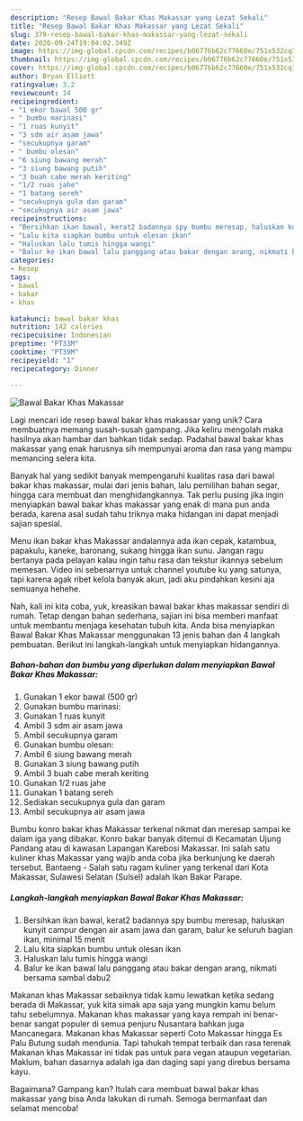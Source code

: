 ```yaml
---
description: "Resep Bawal Bakar Khas Makassar yang Lezat Sekali"
title: "Resep Bawal Bakar Khas Makassar yang Lezat Sekali"
slug: 379-resep-bawal-bakar-khas-makassar-yang-lezat-sekali
date: 2020-09-24T19:04:02.349Z
image: https://img-global.cpcdn.com/recipes/b06776b62c77660e/751x532cq70/bawal-bakar-khas-makassar-foto-resep-utama.jpg
thumbnail: https://img-global.cpcdn.com/recipes/b06776b62c77660e/751x532cq70/bawal-bakar-khas-makassar-foto-resep-utama.jpg
cover: https://img-global.cpcdn.com/recipes/b06776b62c77660e/751x532cq70/bawal-bakar-khas-makassar-foto-resep-utama.jpg
author: Bryan Elliott
ratingvalue: 3.2
reviewcount: 14
recipeingredient:
- "1 ekor bawal 500 gr"
- " bumbu marinasi"
- "1 ruas kunyit"
- "3 sdm air asam jawa"
- "secukupnya garam"
- " bumbu olesan"
- "6 siung bawang merah"
- "3 siung bawang putih"
- "3 buah cabe merah keriting"
- "1/2 ruas jahe"
- "1 batang sereh"
- "secukupnya gula dan garam"
- "secukupnya air asam jawa"
recipeinstructions:
- "Bersihkan ikan bawal, kerat2 badannya spy bumbu meresap, haluskan kunyit campur dengan air asam jawa dan garam, balur ke seluruh bagian ikan, minimal 15 menit"
- "Lalu kita siapkan bumbu untuk olesan ikan"
- "Haluskan lalu tumis hingga wangi"
- "Balur ke ikan bawal lalu panggang atau bakar dengan arang, nikmati bersama sambal dabu2"
categories:
- Resep
tags:
- bawal
- bakar
- khas

katakunci: bawal bakar khas 
nutrition: 142 calories
recipecuisine: Indonesian
preptime: "PT33M"
cooktime: "PT39M"
recipeyield: "1"
recipecategory: Dinner

---
```



![Bawal Bakar Khas Makassar](https://img-global.cpcdn.com/recipes/b06776b62c77660e/751x532cq70/bawal-bakar-khas-makassar-foto-resep-utama.jpg)

Lagi mencari ide resep bawal bakar khas makassar yang unik? Cara membuatnya memang susah-susah gampang. Jika keliru mengolah maka hasilnya akan hambar dan bahkan tidak sedap. Padahal bawal bakar khas makassar yang enak harusnya sih mempunyai aroma dan rasa yang mampu memancing selera kita.

Banyak hal yang sedikit banyak mempengaruhi kualitas rasa dari bawal bakar khas makassar, mulai dari jenis bahan, lalu pemilihan bahan segar, hingga cara membuat dan menghidangkannya. Tak perlu pusing jika ingin menyiapkan bawal bakar khas makassar yang enak di mana pun anda berada, karena asal sudah tahu triknya maka hidangan ini dapat menjadi sajian spesial.

Menu ikan bakar khas Makassar andalannya ada ikan cepak, katambua, papakulu, kaneke, baronang, sukang hingga ikan sunu. Jangan ragu bertanya pada pelayan kalau ingin tahu rasa dan tekstur ikannya sebelum memesan. Video ini sebenarnya untuk channel youtube ku yang satunya, tapi karena agak ribet kelola banyak akun, jadi aku pindahkan kesini aja semuanya hehehe.


Nah, kali ini kita coba, yuk, kreasikan bawal bakar khas makassar sendiri di rumah. Tetap dengan bahan sederhana, sajian ini bisa memberi manfaat untuk membantu menjaga kesehatan tubuh kita. Anda bisa menyiapkan Bawal Bakar Khas Makassar menggunakan 13 jenis bahan dan 4 langkah pembuatan. Berikut ini langkah-langkah untuk menyiapkan hidangannya.

<!--inarticleads1-->

##### Bahan-bahan dan bumbu yang diperlukan dalam menyiapkan Bawal Bakar Khas Makassar:

1. Gunakan 1 ekor bawal (500 gr)
1. Gunakan  bumbu marinasi:
1. Gunakan 1 ruas kunyit
1. Ambil 3 sdm air asam jawa
1. Ambil secukupnya garam
1. Gunakan  bumbu olesan:
1. Ambil 6 siung bawang merah
1. Gunakan 3 siung bawang putih
1. Ambil 3 buah cabe merah keriting
1. Gunakan 1/2 ruas jahe
1. Gunakan 1 batang sereh
1. Sediakan secukupnya gula dan garam
1. Ambil secukupnya air asam jawa


Bumbu konro bakar khas Makassar terkenal nikmat dan meresap sampai ke dalam iga yang dibakar. Konro bakar banyak ditemui di Kecamatan Ujung Pandang atau di kawasan Lapangan Karebosi Makassar. Ini salah satu kuliner khas Makassar yang wajib anda coba jika berkunjung ke daerah tersebut. Bantaeng - Salah satu ragam kuliner yang terkenal dari Kota Makassar, Sulawesi Selatan (Sulsel) adalah Ikan Bakar Parape. 

<!--inarticleads2-->

##### Langkah-langkah menyiapkan Bawal Bakar Khas Makassar:

1. Bersihkan ikan bawal, kerat2 badannya spy bumbu meresap, haluskan kunyit campur dengan air asam jawa dan garam, balur ke seluruh bagian ikan, minimal 15 menit
1. Lalu kita siapkan bumbu untuk olesan ikan
1. Haluskan lalu tumis hingga wangi
1. Balur ke ikan bawal lalu panggang atau bakar dengan arang, nikmati bersama sambal dabu2


Makanan khas Makassar sebaiknya tidak kamu lewatkan ketika sedang berada di Makassar, yuk kita simak apa saja yang mungkin kamu belum tahu sebelumnya. Makanan khas makassar yang kaya rempah ini benar-benar sangat populer di semua penjuru Nusantara bahkan juga Mancanegara. Makanan khas Makassar seperti Coto Makassar hingga Es Palu Butung sudah mendunia. Tapi tahukah tempat terbaik dan rasa terenak Makanan khas Makassar ini tidak pas untuk para vegan ataupun vegetarian. Maklum, bahan dasarnya adalah iga dan daging sapi yang direbus bersama kayu. 

Bagaimana? Gampang kan? Itulah cara membuat bawal bakar khas makassar yang bisa Anda lakukan di rumah. Semoga bermanfaat dan selamat mencoba!
